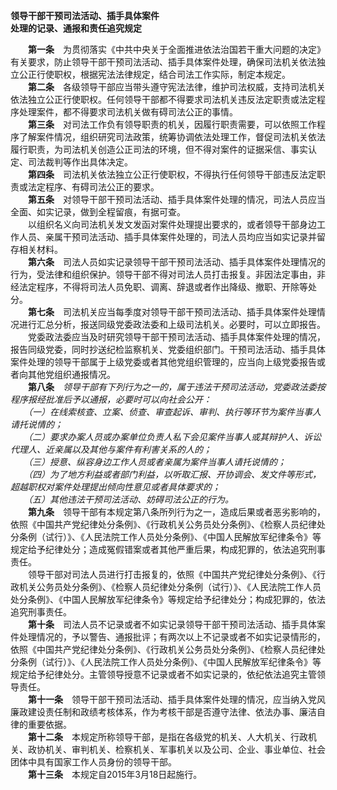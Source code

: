 
**领导干部干预司法活动、插手具体案件  
处理的记录、通报和责任追究规定**

　　**第一条**　为贯彻落实《中共中央关于全面推进依法治国若干重大问题的决定》有关要求，防止领导干部干预司法活动、插手具体案件处理，确保司法机关依法独立公正行使职权，根据宪法法律规定，结合司法工作实际，制定本规定。  
　　**第二条**　各级领导干部应当带头遵守宪法法律，维护司法权威，支持司法机关依法独立公正行使职权。任何领导干部都不得要求司法机关违反法定职责或法定程序处理案件，都不得要求司法机关做有碍司法公正的事情。  
　　**第三条**　对司法工作负有领导职责的机关，因履行职责需要，可以依照工作程序了解案件情况，组织研究司法政策，统筹协调依法处理工作，督促司法机关依法履行职责，为司法机关创造公正司法的环境，但不得对案件的证据采信、事实认定、司法裁判等作出具体决定。  
　　**第四条**　司法机关依法独立公正行使职权，不得执行任何领导干部违反法定职责或法定程序、有碍司法公正的要求。  
　　**第五条**　对领导干部干预司法活动、插手具体案件处理的情况，司法人员应当全面、如实记录，做到全程留痕，有据可查。  
　　以组织名义向司法机关发文发函对案件处理提出要求的，或者领导干部身边工作人员、亲属干预司法活动、插手具体案件处理的，司法人员均应当如实记录并留存相关材料。  
　　**第六条**　司法人员如实记录领导干部干预司法活动、插手具体案件处理情况的行为，受法律和组织保护。领导干部不得对司法人员打击报复。非因法定事由，非经法定程序，不得将司法人员免职、调离、辞退或者作出降级、撤职、开除等处分。  
　　**第七条**　司法机关应当每季度对领导干部干预司法活动、插手具体案件处理情况进行汇总分析，报送同级党委政法委和上级司法机关。必要时，可以立即报告。  
　　党委政法委应当及时研究领导干部干预司法活动、插手具体案件处理的情况，报告同级党委，同时抄送纪检监察机关、党委组织部门。干预司法活动、插手具体案件处理的领导干部属于上级党委或者其他党组织管理的，应当向上级党委报告或者向其他党组织通报情况。  
　　**第八条**　*领导干部有下列行为之一的，属于违法干预司法活动，党委政法委按程序报经批准后予以通报，必要时可以向社会公开：  
　　（一）在线索核查、立案、侦查、审查起诉、审判、执行等环节为案件当事人请托说情的；  
　　（二）要求办案人员或办案单位负责人私下会见案件当事人或其辩护人、诉讼代理人、近亲属以及其他与案件有利害关系的人的；  
　　（三）授意、纵容身边工作人员或者亲属为案件当事人请托说情的；  
　　（四）为了地方利益或者部门利益，以听取汇报、开协调会、发文件等形式，超越职权对案件处理提出倾向性意见或者具体要求的；  
　　（五）其他违法干预司法活动、妨碍司法公正的行为。*  
　　**第九条**　领导干部有本规定第八条所列行为之一，造成后果或者恶劣影响的，依照《中国共产党纪律处分条例》、《行政机关公务员处分条例》、《检察人员纪律处分条例（试行）》、《人民法院工作人员处分条例》、《中国人民解放军纪律条令》等规定给予纪律处分；造成冤假错案或者其他严重后果，构成犯罪的，依法追究刑事责任。  
　　领导干部对司法人员进行打击报复的，依照《中国共产党纪律处分条例》、《行政机关公务员处分条例》、《检察人员纪律处分条例（试行）》、《人民法院工作人员处分条例》、《中国人民解放军纪律条令》等规定给予纪律处分；构成犯罪的，依法追究刑事责任。  
　　**第十条**　司法人员不记录或者不如实记录领导干部干预司法活动、插手具体案件处理情况的，予以警告、通报批评；有两次以上不记录或者不如实记录情形的，依照《中国共产党纪律处分条例》、《行政机关公务员处分条例》、《检察人员纪律处分条例（试行）》、《人民法院工作人员处分条例》、《中国人民解放军纪律条令》等规定给予纪律处分。主管领导授意不记录或者不如实记录的，依纪依法追究主管领导责任。  
　　**第十一条**　领导干部干预司法活动、插手具体案件处理的情况，应当纳入党风廉政建设责任制和政绩考核体系，作为考核干部是否遵守法律、依法办事、廉洁自律的重要依据。  
　　**第十二条**　本规定所称领导干部，是指在各级党的机关、人大机关、行政机关、政协机关、审判机关、检察机关、军事机关以及公司、企业、事业单位、社会团体中具有国家工作人员身份的领导干部。  
　　**第十三条**　本规定自2015年3月18日起施行。